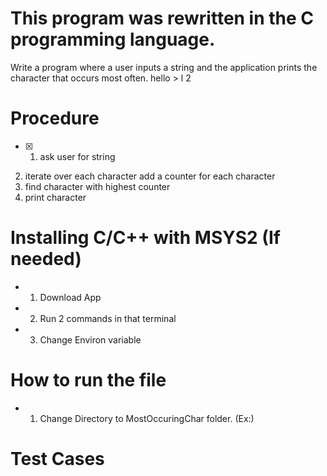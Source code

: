 # This program was rewritten in the C programming language.

Write a program where a user inputs a string and the application prints the
character that occurs most often.
hello > l 2
# Procedure
- [X] 1. ask user for string
2. iterate over each character
   add a counter for each character
3. find character with highest counter
4. print character



# Installing C/C++ with MSYS2 (If needed)
- 1. Download App
- 2. Run 2 commands in that terminal
- 3. Change Environ variable

# How to run the file
- 1. Change Directory to MostOccuringChar folder. (Ex:)

# Test Cases
